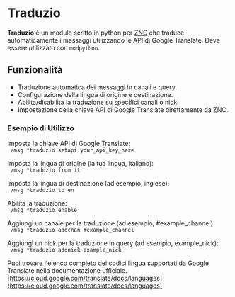 # Traduzio

**Traduzio** è un modulo scritto in python per [ZNC](https://znc.in/) che traduce automaticamente i messaggi utilizzando le API di Google Translate. Deve essere utilizzato con `modpython`.

## Funzionalità

- Traduzione automatica dei messaggi in canali e query.
- Configurazione della lingua di origine e destinazione.
- Abilita/disabilita la traduzione su specifici canali o nick.
- Impostazione della chiave API di Google Translate direttamente da ZNC.

### Esempio di Utilizzo

Imposta la chiave API di Google Translate:<br>
` /msg *traduzio setapi your_api_key_here` 

Imposta la lingua di origine (la tua lingua, italiano):<br>
` /msg *traduzio from it` 

Imposta la lingua di destinazione (ad esempio, inglese):<br>
` /msg *traduzio to en` 

Abilita la traduzione:<br>
` /msg *traduzio enable` 

Aggiungi un canale per la traduzione (ad esempio, #example_channel):<br>
` /msg *traduzio addchan #example_channel` 

Aggiungi un nick per la traduzione in query (ad esempio, example_nick):<br>
` /msg *traduzio addnick example_nick` 

Puoi trovare l'elenco completo dei codici lingua supportati da Google Translate nella documentazione ufficiale.<br>
[https://cloud.google.com/translate/docs/languages](https://cloud.google.com/translate/docs/languages)
